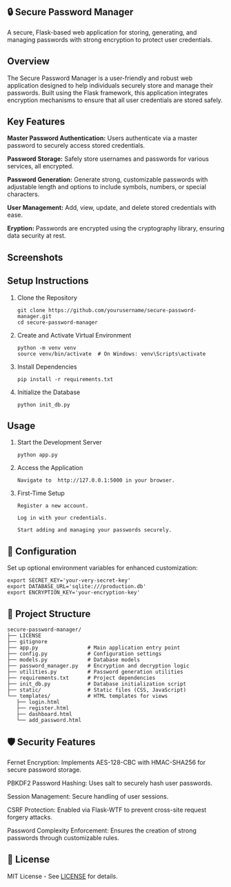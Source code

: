  ## 🔒 Secure Password Manager
 
A secure, Flask-based web application for storing, generating, and managing passwords with strong encryption to protect user credentials.

## Overview
The Secure Password Manager is a user-friendly and robust web application designed to help individuals securely store and manage their passwords. Built using the Flask framework, this application integrates encryption mechanisms to ensure that all user credentials are stored safely.

## Key Features
**Master Password Authentication:** Users authenticate via a master password to securely access stored credentials.

**Password Storage:** Safely store usernames and passwords for various services, all encrypted.

**Password Generation:** Generate strong, customizable passwords with adjustable length and options to include symbols, numbers, or special characters.

**User Management:** Add, view, update, and delete stored credentials with ease.

**Eryption:** Passwords are encrypted using the cryptography library, ensuring data security at rest.

## Screenshots






## Setup Instructions

1. Clone the Repository

       git clone https://github.com/yourusername/secure-password-manager.git
       cd secure-password-manager

3. Create and Activate Virtual Environment

       python -m venv venv
       source venv/bin/activate  # On Windows: venv\Scripts\activate

3. Install Dependencies

       pip install -r requirements.txt
   
5. Initialize the Database

       python init_db.py

## Usage
1. Start the Development Server
 
       python app.py

   
3. Access the Application
   
       Navigate to  http://127.0.0.1:5000 in your browser.

5. First-Time Setup
   
       Register a new account.

       Log in with your credentials.

       Start adding and managing your passwords securely.

## 🔧 Configuration

Set up optional environment variables for enhanced customization:

    export SECRET_KEY='your-very-secret-key'
    export DATABASE_URL='sqlite:///production.db'
    export ENCRYPTION_KEY='your-encryption-key'

## 📂 Project Structure

    secure-password-manager/
    ├── LICENSE
    ├── gitignore
    ├── app.py                # Main application entry point
    ├── config.py             # Configuration settings
    ├── models.py             # Database models
    ├── password_manager.py   # Encryption and decryption logic
    ├── utilities.py          # Password generation utilities
    ├── requirements.txt      # Project dependencies
    ├── init_db.py            # Database initialization script
    ├── static/               # Static files (CSS, JavaScript)
    └── templates/            # HTML templates for views
       ├── login.html
       ├── register.html
       ├── dashboard.html
       └── add_password.html
       
## 🛡️ Security Features

Fernet Encryption: Implements AES-128-CBC with HMAC-SHA256 for secure password storage.

PBKDF2 Password Hashing: Uses salt to securely hash user passwords.

Session Management: Secure handling of user sessions.

CSRF Protection: Enabled via Flask-WTF to prevent cross-site request forgery attacks.

Password Complexity Enforcement: Ensures the creation of strong passwords through customizable rules.

## 📜 License

MIT License - See [LICENSE](LICENSE) for details.
